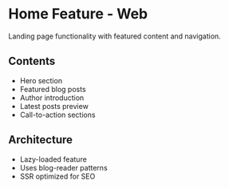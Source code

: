 # Home Feature - Web

Landing page functionality with featured content and navigation.

## Contents
- Hero section
- Featured blog posts
- Author introduction
- Latest posts preview
- Call-to-action sections

## Architecture
- Lazy-loaded feature
- Uses blog-reader patterns
- SSR optimized for SEO